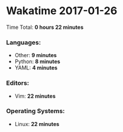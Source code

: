 # Wakatime 2017-01-26

Time Total: **0 hours 22 minutes**

### Languages:
- Other: **9 minutes** 
- Python: **8 minutes** 
- YAML: **4 minutes** 

### Editors:
- Vim: **22 minutes** 

### Operating Systems:
- Linux: **22 minutes** 

